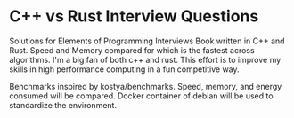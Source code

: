 # C++ vs Rust Interview Questions
Solutions for Elements of Programming Interviews Book written in C++ and Rust. Speed and Memory compared for which is the fastest across algorithms. I'm a big fan of both c++ and rust. This effort is to improve my skills in high performance computing in a fun competitive way. 


Benchmarks inspired by kostya/benchmarks. Speed, memory, and energy consumed will be compared. Docker container of debian will be used to standardize the environment. 
